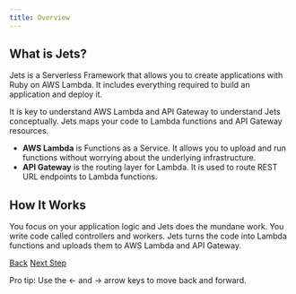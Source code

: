 ```yaml
---
title: Overview
---
```


## What is Jets?

Jets is a Serverless Framework that allows you to create applications with Ruby on AWS Lambda. It includes everything required to build an application and deploy it.

It is key to understand AWS Lambda and API Gateway to understand Jets conceptually. Jets maps your code to Lambda functions and API Gateway resources.

* **AWS Lambda** is Functions as a Service. It allows you to upload and run functions without worrying about the underlying infrastructure.
* **API Gateway** is the routing layer for Lambda. It is used to route REST URL endpoints to Lambda functions.

## How It Works

You focus on your application logic and Jets does the mundane work. You write code called controllers and workers. Jets turns the code into Lambda functions and uploads them to AWS Lambda and API Gateway.

<a id="prev" class="btn btn-basic" href="{% link quick-start.md %}">Back</a>
<a id="next" class="btn btn-primary" href="{% link _docs/controllers.md %}">Next Step</a>
<p class="keyboard-tip">Pro tip: Use the <- and -> arrow keys to move back and forward.</p>
